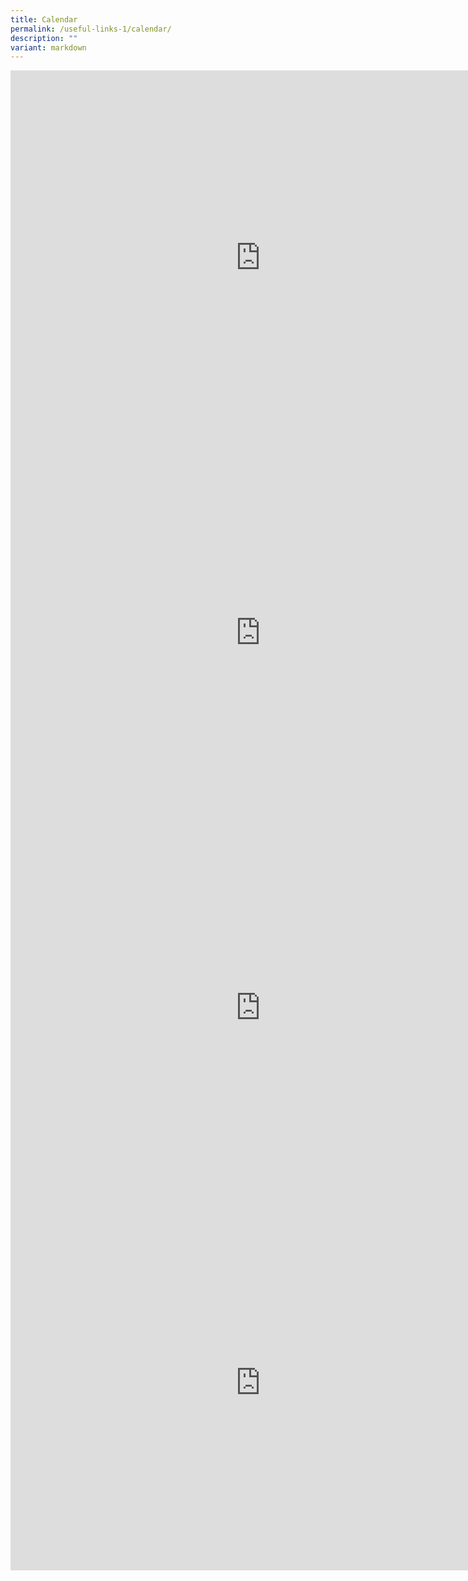 ```yaml
---
title: Calendar
permalink: /useful-links-1/calendar/
description: ""
variant: markdown
---
```

<iframe src="https://calendar.google.com/calendar/embed?src=c_90c1e1019ca046d57a3a0374842b2ef17ce9cb5bd70f519e26dac5323f31f086%40group.calendar.google.com&amp;ctz=Asia%2FSingapore" style="border: 0" width="800" height="600" frameborder="0" scrolling="no"></iframe>

<br>
<iframe src="https://calendar.google.com/calendar/embed?src=c_aa804eac8cfd8dbb241d7162bd3788a19315be89c1bc5b44369d543dd7cd94e3%40group.calendar.google.com&amp;ctz=Asia%2FSingapore" style="border: 0" width="800" height="600" frameborder="0" scrolling="no"></iframe>

<br>
<iframe src="https://calendar.google.com/calendar/embed?src=c_7b65d363f845ba7607506e9040c9a7393f419f1712b5ea4790b4c7a7c10a7cf9%40group.calendar.google.com&amp;ctz=Asia%2FSingapore" style="border: 0" width="800" height="600" frameborder="0" scrolling="no"></iframe>

<br>
<iframe src="https://calendar.google.com/calendar/embed?src=c_0b091907d2d03c8576f092ec9fec949e18daf83a2d7efb696770e6c54e44c86e%40group.calendar.google.com&amp;ctz=Asia%2FSingapore" style="border: 0" width="800" height="600" frameborder="0" scrolling="no"></iframe>